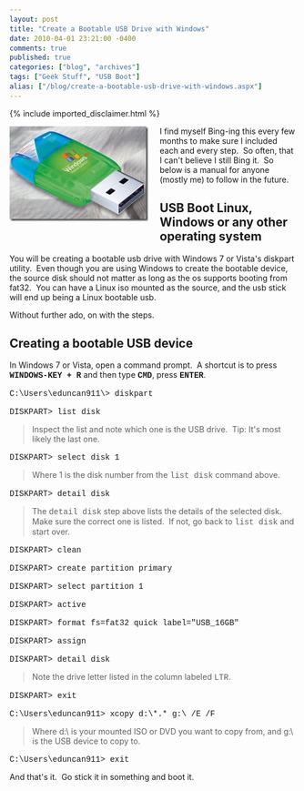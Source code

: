 ```yaml
---
layout: post
title: "Create a Bootable USB Drive with Windows"
date: 2010-04-01 23:21:00 -0400
comments: true
published: true
categories: ["blog", "archives"]
tags: ["Geek Stuff", "USB Boot"]
alias: ["/blog/create-a-bootable-usb-drive-with-windows.aspx"]
---
```

<!-- more -->

{% include imported_disclaimer.html %}

<p><img style="border-right-width: 0px; margin: 0px 20px 20px 0px; display: inline; border-top-width: 0px; border-bottom-width: 0px; border-left-width: 0px" title="5805-1[1]" border="0" alt="5805-1[1]" align="left" mce_src="/blog/archives/images/CreateaBootableUSBDrive_F442/580511.jpg" width="244" height="167" src="/blog/archives/images/CreateaBootableUSBDrive_F442/580511.jpg"> I find myself Bing-ing this every few months to make sure I included each and every step.&nbsp; So often, that I can't believe I still Bing it.&nbsp; So below is a manual for anyone (mostly me) to follow in the future.</p>  <h2>USB Boot Linux, Windows or any other operating system</h2>  <p>You will be creating a bootable usb drive with Windows 7 or Vista's diskpart utility.&nbsp; Even though you are using Windows to create the bootable device, the source disk should not matter as long as the os supports booting from fat32.&nbsp; You can have a Linux iso mounted as the source, and the usb stick will end up being a Linux bootable usb.</p>  <p>Without further ado, on with the steps.</p>  <h2>Creating a bootable USB device</h2>  <p>In Windows 7 or Vista, open a command prompt.&nbsp; A shortcut is to press <font face="Courier New"><b>WINDOWS-KEY + R</b></font> and then type <font face="Courier New"><b>CMD</b></font>, press <font face="Courier New"><b>ENTER</b></font>.</p>  <p><font face="Courier New">C:\Users\eduncan911\&gt; diskpart</font></p>  <p><font face="Courier New">DISKPART&gt; list disk</font></p>  <blockquote>   <p>Inspect the list and note which one is the USB drive.&nbsp; Tip: It's most likely the last one.</p> </blockquote>  <p><font face="Courier New">DISKPART&gt; select disk 1</font></p>  <blockquote>   <p>Where 1 is the disk number from the <font face="Courier New">list disk</font> command above.</p> </blockquote>  <p><font face="Courier New">DISKPART&gt; detail disk</font></p>  <blockquote>   <p>The <font face="Courier New">detail disk</font> step above lists the details of the selected disk.&nbsp; Make sure the correct one is listed.&nbsp; If not, go back to <font face="Courier New">list disk</font> and start over.</p> </blockquote>  <p><font face="Courier New">DISKPART&gt; clean</font></p>  <p><font face="Courier New">DISKPART&gt; create partition primary</font></p>  <p><font face="Courier New">DISKPART&gt; select partition 1</font></p>  <p><font face="Courier New">DISKPART&gt; active</font></p>  <p><font face="Courier New">DISKPART&gt; format fs=fat32 quick label="USB_16GB"</font></p>  <p><font face="Courier New">DISKPART&gt; assign</font></p>  <p><font face="Courier New">DISKPART&gt; detail disk</font></p>  <blockquote>   <p>Note the drive letter listed in the column labeled <font face="Courier New">LTR</font>.</p> </blockquote>  <p><font face="Courier New">DISKPART&gt; exit</font></p>  <p><font face="Courier New">C:\Users\eduncan911&gt; xcopy d:\*.* g:\ /E /F</font></p>  <blockquote>   <p>Where d:\ is your mounted ISO or DVD you want to copy from, and g:\ is the USB device to copy to.</p> </blockquote>  <p><font face="Courier New">C:\Users\eduncan911&gt; exit</font></p>  <p>And that's it.&nbsp; Go stick it in something and boot it.</p>

